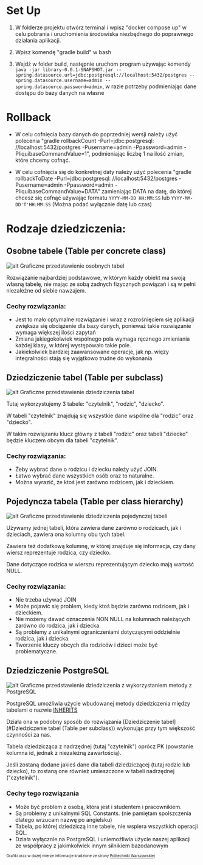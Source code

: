 # Set Up

1. W folderze projektu otwórz terminal i wpisz "docker compose up" w celu pobrania i uruchomienia środowiska niezbędnego
   do poprawnego działania aplikacji.

2. Wpisz komendę "gradle build" w bash

3. Wejdź w folder build, następnie uruchom program używając
   komendy ```java -jar library-0.0.1-SNAPSHOT.jar --spring.datasource.url=jdbc:postgresql://localhost:5432/postgres --spring.datasource.username=admin --spring.datasource.password=admin```,
   w razie potrzeby podmieniając dane dostępu do bazy danych na własne

# Rollback

- W celu cofnięcia bazy danych do poprzedniej wersji należy użyć polecenia "gradle rollbackCount -Purl=jdbc:postgresql:
  //localhost:5432/postgres -Pusername=admin -Ppassword=admin -PliquibaseCommandValue=1", podmieniając liczbę 1 na ilość
  zmian, które chcemy cofnąć.

- W celu cofnięcia się do konkretnej daty należy użyć polecenia "gradle rollbackToDate -Purl=jdbc:postgresql:
  //localhost:5432/postgres -Pusername=admin -Ppassword=admin -PliquibaseCommandValue=DATA" zamieniając DATA na datę, do
  której chcesz się cofnąć używając formatu ```YYYY-MM-DD HH:MM:SS``` lub ```YYYY-MM-DD'T'HH:MM:SS``` (Można podać
  wyłącznie datę lub czas)

# Rodzaje dziedziczenia:

## Osobne tabele (Table per concrete class)

![alt Graficzne przedstawienie osobnych tabel](https://www.mimuw.edu.pl/~sroka/archiwalne/2006j2ee/lab9/10/WWW/table_per_concrete_class.png)

Rozwiązanie najbardziej podstawowe, w którym każdy obiekt ma swoją własną tabelę, nie mając ze sobą żadnych fizycznych
powiązań i są w pełni niezależne od siebie nawzajem.

### Cechy rozwiązania:

- Jest to mało optymalne rozwiązanie i wraz z rozrośnięciem się aplikacji zwiększa się obciążenie dla bazy danych,
  ponieważ takie rozwiązanie wymaga większej ilości zapytań
- Zmiana jakiegokolwiek wspólnego pola wymaga ręcznego zmieniania każdej klasy, w której występowało takie pole.
- Jakiekolwiek bardziej zaawansowane operacje, jak np. więzy integralności stają się wyjątkowo trudne do wykonania

## Dziedziczenie tabel (Table per subclass)

![alt Graficzne przedstawienie dziedziczenia tabel](http://db.fizyka.pw.edu.pl/~bzdak/bazy_danych_ed_20/_images/db-schema-rel.svg)

Tutaj wykorzystujemy 3 tabele: "czytelnik", "rodzic", "dziecko".

W tabeli "czytelnik" znajdują się wszystkie dane wspólne dla "rodzic" oraz "dziecko".

W takim rozwiązaniu klucz główny z tabeli "rodzic" oraz tabeli "dziecko" będzie kluczem obcym dla tabeli "czytelnik".

### Cechy rozwiązania:

- Żeby wybrać dane o rodzicu i dziecku należy użyć JOIN.
- Łatwo wybrać dane wszystkich osób oraz to naturalne.
- Można wyrazić, że ktoś jest zarówno rodzicem, jak i dzieckiem.

## Pojedyncza tabela (Table per class hierarchy)

![alt Graficzne przedstawienie dziedziczenia pojedynczej tabeli](http://db.fizyka.pw.edu.pl/~bzdak/bazy_danych_ed_20/_images/db-schema-single-table.svg)

Używamy jednej tabeli, która zawiera dane zarówno o rodzicach, jak i dzieciach, zawiera ona kolumny obu tych tabel.

Zawiera też dodatkową kolumnę, w której znajduje się informacja, czy dany wiersz reprezentuje rodzica, czy dziecko.

Dane dotyczące rodzica w wierszu reprezentującym dziecko mają wartość NULL.

### Cechy rozwiązania:

- Nie trzeba używać JOIN
- Może pojawić się problem, kiedy ktoś będzie zarówno rodzicem, jak i dzieckiem.
- Nie możemy dawać oznaczenia NON NULL na kolumnach należących zarówno do rodzica, jak i dziecka.
- Są problemy z unikalnymi ograniczeniami dotyczącymi oddzielnie rodzica, jak i dziecka.
- Tworzenie kluczy obcych dla rodziców i dzieci może być problematyczne.

## Dziedziczenie PostgreSQL

![alt Graficzne przedstawienie dziedziczenia z wykorzystaniem metody z PostgreSQL](http://db.fizyka.pw.edu.pl/~bzdak/bazy_danych_ed_20/_images/db-schema-inherits.svg)

PostgreSQL umożliwia użycie wbudowanej metody dziedziczenia między tabelami o
nazwie [INHERITS](https://www.postgresql.org/docs/current/ddl-inherit.html)

Działa ona w podobny sposób do rozwiązania [Dziedziczenie tabel](#Dziedziczenie tabel (Table per subclass)) wykonując
przy tym większość czynności za nas.

Tabela dziedzicząca z nadrzędnej (tutaj "czytelnik") oprócz PK (powstanie kolumna id, jednak z niezależną zawartością).

Jeśli zostaną dodane jakieś dane dla tabeli dziedziczącej (tutaj rodzic lub dziecko), to zostaną one również umieszczone
w tabeli nadrzędnej ("czytelnik").

### Cechy tego rozwiązania

- Może być problem z osobą, która jest i studentem i pracownikiem.
- Są problemy z unikalnymi SQL Constants. (nie pamiętam spolszczenia dlatego wrzucam nazwę po angielsku)
- Tabela, po której dziedziczą inne tabele, nie wspiera wszystkich operacji SQL.
- Działa wyłącznie na PostgreSQL i uniemożliwia użycie naszej aplikacji ze współpracy z jakimkolwiek innym silnikiem
  bazodanowym

<sub><sup>Grafiki oraz w dużej mierze informacje kradzione ze
strony [Politechniki Warszawskiej](http://db.fizyka.pw.edu.pl/~bzdak)